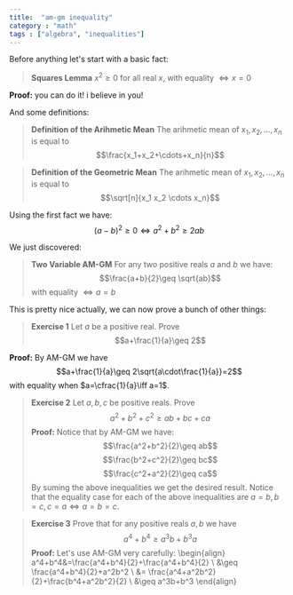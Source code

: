 ```yaml
---
title:  "am-gm inequality"
category : "math"
tags : ["algebra", "inequalities"]
---
```


Before anything let's start with a basic fact:

>**Squares Lemma**
>$x^2\geq0$ for all real $x$, with equality $\iff x=0$

**Proof:** you can do it! i believe in you!

And some definitions:

> **Definition of the Arihmetic Mean**
> The arihmetic mean of $x_1,x_2,\dots,x_n$ is equal to $$\frac{x_1+x_2+\cdots+x_n}{n}$$


> **Definition of the Geometric Mean**
> The arihmetic mean of $x_1,x_2,\dots,x_n$ is equal to $$\sqrt[n]{x_1 x_2 \cdots x_n}$$

Using the first fact we have:
$$(a-b)^2\geq 0 \iff a^2+b^2\geq 2ab$$

We just discovered:
> **Two Variable AM-GM**
> For any two positive reals $a$ and $b$ we have: $$\frac{a+b}{2}\geq \sqrt{ab}$$
> with equality $\iff a=b$

This is pretty nice actually, we can now prove a bunch of other things:
> **Exercise 1** Let $a$ be a positive real. Prove $$a+\frac{1}{a}\geq 2$$

**Proof:** By AM-GM we have $$a+\frac{1}{a}\geq 2\sqrt{a\cdot\frac{1}{a}}=2$$ with equality when $a=\cfrac{1}{a}\iff a=1$.

> **Exercise 2** Let $a,b,c$ be positive reals. Prove $$a^2+b^2+c^2 \geq ab+bc+ca$$
**Proof:** Notice that by AM-GM we have:
$$\frac{a^2+b^2}{2}\geq ab$$
$$\frac{b^2+c^2}{2}\geq bc$$
$$\frac{c^2+a^2}{2}\geq ca$$
By suming the above inequalities we get the desired result. Notice that the equality case for each of the above inequalities are $a=b, b=c, c=a \iff a=b=c$.

> **Exercise 3** Prove that for any positive reals $a,b$ we have $$a^4+b^4\geq a^3b+b^3a$$
**Proof:** Let's use AM-GM very carefully:
\begin{align}
a^4+b^4&=\frac{a^4+b^4}{2}+\frac{a^4+b^4}{2} \\
&\geq \frac{a^4+b^4}{2}+a^2b^2 \\
&= \frac{a^4+a^2b^2}{2}+\frac{b^4+a^2b^2}{2} \\
&\geq a^3b+b^3
\end{align}
